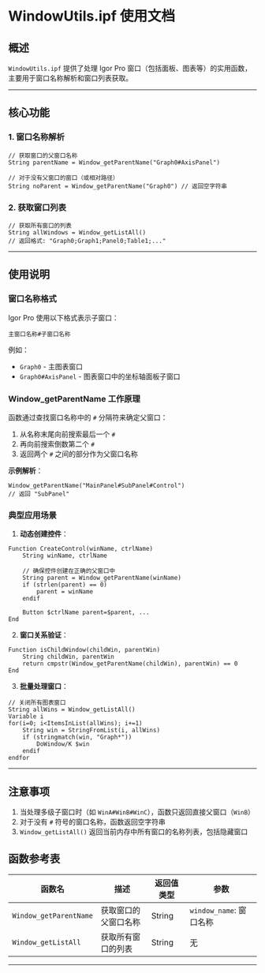 # WindowUtils.ipf 使用文档

## 概述
`WindowUtils.ipf` 提供了处理 Igor Pro 窗口（包括面板、图表等）的实用函数，主要用于窗口名称解析和窗口列表获取。

---

## 核心功能

### 1. 窗口名称解析
```igor
// 获取窗口的父窗口名称
String parentName = Window_getParentName("Graph0#AxisPanel")

// 对于没有父窗口的窗口（或相对路径）
String noParent = Window_getParentName("Graph0") // 返回空字符串
```

### 2. 获取窗口列表
```igor
// 获取所有窗口的列表
String allWindows = Window_getListAll()
// 返回格式: "Graph0;Graph1;Panel0;Table1;..."
```

---



## 使用说明

### 窗口名称格式
Igor Pro 使用以下格式表示子窗口：
```
主窗口名称#子窗口名称
```
例如：
- `Graph0` - 主图表窗口
- `Graph0#AxisPanel` - 图表窗口中的坐标轴面板子窗口

### Window_getParentName 工作原理
函数通过查找窗口名称中的 `#` 分隔符来确定父窗口：
1. 从名称末尾向前搜索最后一个 `#`
2. 再向前搜索倒数第二个 `#`
3. 返回两个 `#` 之间的部分作为父窗口名称

**示例解析**：
```igor
Window_getParentName("MainPanel#SubPanel#Control") 
// 返回 "SubPanel"
```

### 典型应用场景
1. **动态创建控件**：
```igor
Function CreateControl(winName, ctrlName)
    String winName, ctrlName
    
    // 确保控件创建在正确的父窗口中
    String parent = Window_getParentName(winName)
    if (strlen(parent) == 0)
        parent = winName
    endif
    
    Button $ctrlName parent=$parent, ...
End
```

2. **窗口关系验证**：
```igor
Function isChildWindow(childWin, parentWin)
    String childWin, parentWin
    return cmpstr(Window_getParentName(childWin), parentWin) == 0
End
```

3. **批量处理窗口**：
```igor
// 关闭所有图表窗口
String allWins = Window_getListAll()
Variable i
for(i=0; i<ItemsInList(allWins); i+=1)
    String win = StringFromList(i, allWins)
    if (stringmatch(win, "Graph*"))
        DoWindow/K $win
    endif
endfor
```

---

## 注意事项
1. 当处理多级子窗口时（如 `WinA#WinB#WinC`），函数只返回直接父窗口（`WinB`）
2. 对于没有 `#` 符号的窗口名称，函数返回空字符串
3. `Window_getListAll()` 返回当前内存中所有窗口的名称列表，包括隐藏窗口
## 函数参考表

| 函数名 | 描述 | 返回值类型 | 参数 |
|--------|------|------------|------|
| `Window_getParentName` | 获取窗口的父窗口名称 | String | `window_name`: 窗口名称 |
| `Window_getListAll` | 获取所有窗口的列表 | String | 无 |

---
